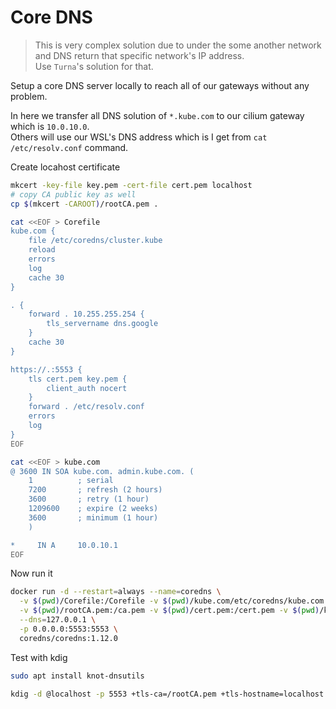 # Core DNS

> This is very complex solution due to under the some another network and DNS return that specific network's IP address.  
> Use `Turna`'s solution for that.

Setup a core DNS server locally to reach all of our gateways without any problem.

In here we transfer all DNS solution of `*.kube.com` to our cilium gateway which is `10.0.10.0`.  
Others will use our WSL's DNS address which is I get from `cat /etc/resolv.conf` command.

Create locahost certificate

```sh
mkcert -key-file key.pem -cert-file cert.pem localhost
# copy CA public key as well
cp $(mkcert -CAROOT)/rootCA.pem .
```

```sh
cat <<EOF > Corefile
kube.com {
    file /etc/coredns/cluster.kube
    reload
    errors
    log
    cache 30
}

. {
    forward . 10.255.255.254 {
        tls_servername dns.google
    }
    cache 30
}

https://.:5553 {
    tls cert.pem key.pem {
        client_auth nocert
    }
    forward . /etc/resolv.conf
    errors
    log
}
EOF
```

```sh
cat <<EOF > kube.com
@ 3600 IN SOA kube.com. admin.kube.com. (
    1          ; serial
    7200       ; refresh (2 hours)
    3600       ; retry (1 hour)
    1209600    ; expire (2 weeks)
    3600       ; minimum (1 hour)
    )

*     IN A     10.0.10.1
EOF
```

Now run it

```sh
docker run -d --restart=always --name=coredns \
  -v $(pwd)/Corefile:/Corefile -v $(pwd)/kube.com/etc/coredns/kube.com \
  -v $(pwd)/rootCA.pem:/ca.pem -v $(pwd)/cert.pem:/cert.pem -v $(pwd)/key.pem:/key.pem \
  --dns=127.0.0.1 \
  -p 0.0.0.0:5553:5553 \
  coredns/coredns:1.12.0
```

Test with kdig

```sh
sudo apt install knot-dnsutils
```

```sh
kdig -d @localhost -p 5553 +tls-ca=/rootCA.pem +tls-hostname=localhost wikipedia.org
```
